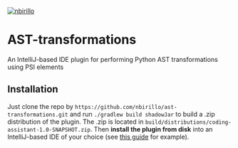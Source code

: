[![nbirillo](https://circleci.com/gh/nbirillo/ast-transformations/tree/master.svg?style=shield)](https://app.circleci.com/pipelines/github/nbirillo/ast-transformations?branch=master)

# AST-transformations

An IntelliJ-based IDE plugin for performing Python AST transformations using PSI elements

## Installation

Just clone the repo by `https://github.com/nbirillo/ast-transformations.git` and run `./gradlew build shadowJar` to build a .zip distribution of the plugin. 
The .zip is located in `build/distributions/coding-assistant-1.0-SNAPSHOT.zip`. Then __install the plugin from disk__ into an IntelliJ-based IDE of your choice
(see [this guide](https://www.jetbrains.com/help/idea/managing-plugins.html#install_plugin_from_disk) for example). 
